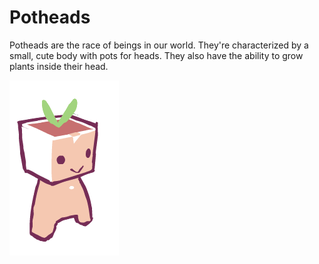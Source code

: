 # Potheads

Potheads are the race of beings in our world. They're characterized by a small, cute body with pots for heads.
They also have the ability to grow plants inside their head.

![A single pothead](./img/pothead-1.png)